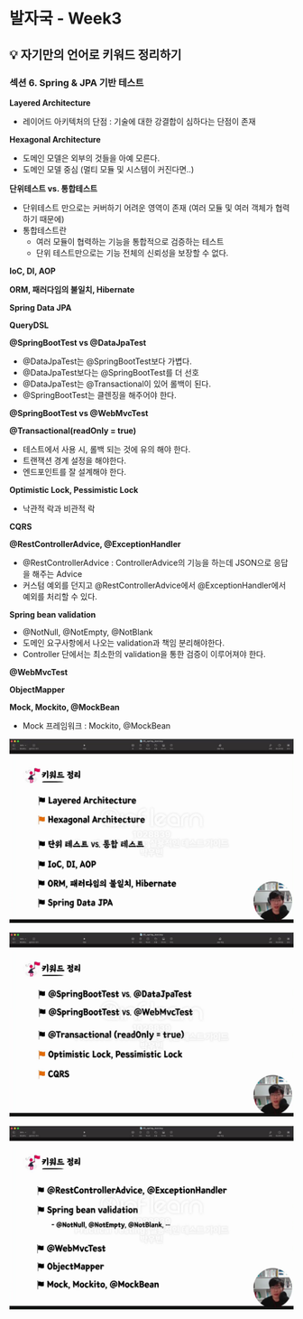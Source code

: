 # 발자국 - Week3

## 💡 자기만의 언어로 키워드 정리하기

### 섹션 6. Spring & JPA 기반 테스트 

**Layered Architecture**
+ 레이어드 아키텍처의 단점 : 기술에 대한 강결합이 심하다는 단점이 존재 

**Hexagonal Architecture**
+ 도메인 모델은 외부의 것들을 아예 모른다. 
+ 도메인 모델 중심 (멀티 모듈 및 시스템이 커진다면..)

**단위테스트 vs. 통합테스트**
+ 단위테스트 만으로는 커버하기 어려운 영역이 존재 (여러 모듈 및 여러 객체가 협력하기 때문에)
+ 통합테스트란 
  + 여러 모듈이 협력하는 기능을 통합적으로 검증하는 테스트 
  + 단위 테스트만으로는 기능 전체의 신뢰성을 보장할 수 없다.

**IoC, DI, AOP**

**ORM, 패러다임의 불일치, Hibernate**

**Spring Data JPA**

**QueryDSL**

**@SpringBootTest vs @DataJpaTest**
+ @DataJpaTest는 @SpringBootTest보다 가볍다. 
+ @DataJpaTest보다는 @SpringBootTest를 더 선호 
+ @DataJpaTest는 @Transactional이 있어 롤백이 된다.
+ @SpringBootTest는 클렌징을 해주어야 한다.

**@SpringBootTest vs @WebMvcTest**

**@Transactional(readOnly = true)**
+ 테스트에서 사용 시, 롤백 되는 것에 유의 해야 한다. 
+ 트랜잭션 경계 설정을 해야한다.
+ 엔드포인트를 잘 설계해야 한다.

**Optimistic Lock, Pessimistic Lock**
+ 낙관적 락과 비관적 락

**CQRS**

**@RestControllerAdvice, @ExceptionHandler**
+ @RestControllerAdvice : ControllerAdvice의 기능을 하는데 JSON으로 응답을 해주는 Advice
+ 커스텀 예외를 던지고 @RestControllerAdvice에서 @ExceptionHandler에서 예외를 처리할 수 있다.

**Spring bean validation**
+ @NotNull, @NotEmpty, @NotBlank
+ 도메인 요구사항에서 나오는 validation과 책임 분리해야한다.
+ Controller 단에서는 최소한의 validation을 통한 검증이 이루어져야 한다.

**@WebMvcTest**

**ObjectMapper**

**Mock, Mockito, @MockBean**
+ Mock 프레임워크 : Mockito, @MockBean

![img.png](img.png)

![img_1.png](img_1.png)

![img_2.png](img_2.png)